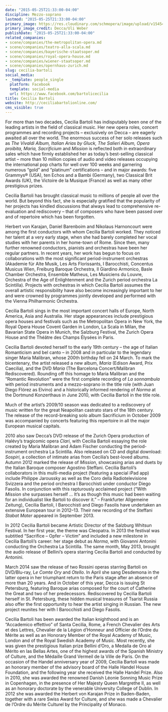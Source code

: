 ```yaml
---
date: "2015-05-25T21:33:00-04:00"
discipline: Mezzo-soprano
lastmod: "2015-05-25T21:33:00-04:00"
primary_image: https://res.cloudinary.com/schmopera/image/upload/v1545409169/media/webhook-uploads/1432603743944/Ceci.jpg.jpg
primary_image_credit: Decca/Uli Weber
publishDate: "2015-05-25T21:33:00-04:00"
related_companies:
- scene/companies/the-metropolitan-opera.md
- scene/companies/teatro-alla-scala.md
- scene/companies/bayerische-staatsoper.md
- scene/companies/royal-opera-house.md
- scene/companies/wiener-staatsoper.md
- scene/companies/opernhaus-zurich.md
slug: cecilia-bartoli
social_media:
- _template: people_single
  platform: Facebook
  template: social-media
  url: https://www.facebook.com/bartolicecilia
title: Cecilia Bartoli
website: http://ceciliabartolionline.com/
cms_visible: true
---
```


For more than two decades, Cecilia Bartoli has indisputably been one of the leading artists in the field of classical music. Her new opera roles, concert programmes and recording projects – exclusively on Decca – are eagerly awaited all over the world. The enormous success of her solo releases such as *The Vivaldi Album, Italian Arias by Gluck, The Salieri Album, Opera proibita, Maria, Sacrificium* and *Mission* is reflected both in extraordinary sales which have firmly established her as today’s best-selling classical artist –  more than 10 million copies of audio and video releases occupying the international pop charts for well over 100 weeks and garnering numerous “gold” and “platinum” certifications – and in major awards: five Grammys® (USA), ten Echos and a Bambi (Germany), two Classical Brit Awards (UK), the Victoire de la Musique (France) as well as many other prestigious prizes.

Cecilia Bartoli has brought classical music to millions of people all over the world. But beyond this fact, she is especially gratified that the popularity of her projects has kindled discussions that always lead to comprehensive re-evaluation and rediscovery – that of composers who have been passed over and of repertoire which has been forgotten.

Herbert von Karajan, Daniel Barenboim and Nikolaus Harnoncourt were among the first conductors with whom Cecilia Bartoli worked. They noticed her talent at a very early stage, when she had barely completed her vocal studies with her parents in her home-town of Rome. Since then, many further renowned conductors, pianists and orchestras have been her regular partners. In recent years, her work has begun to focus on collaborations with the most significant period-instrument orchestras (Akademie für Alte Musik, Les Arts Florissants, I Barocchisti, Concentus Musicus Wien, Freiburg Baroque Orchestra, Il Giardino Armonico, Basle Chamber Orchestra, Ensemble Matheus, Les Musiciens du Louvre, Orchestra of the Age of Enlightenment and the Zurich period orchestra La Scintilla). Projects with orchestras in which Cecilia Bartoli assumes the overall artistic responsibility have also become increasingly important to her and were crowned by programmes jointly developed and performed with the Vienna Philharmonic Orchestra.

Cecilia Bartoli sings in the most important concert halls of Europe, North America, Asia and Australia. Her stage appearances include prestigious opera houses and festivals such as the Metropolitan Opera in New York, the Royal Opera House Covent Garden in London, La Scala in Milan, the Bavarian State Opera in Munich, the Salzburg Festival, the Zurich Opera House and the Théâtre des Champs Élysées in Paris.

Cecilia Bartoli devoted herself to the early 19th century – the age of Italian Romanticism and bel canto – in 2008 and in particular to the legendary singer Maria Malibran, whose 200th birthday fell on 24 March. To mark the bicentenary, the artist released a new album, *Maria* (Edison Award, Prix Caecilia), and the DVD *Maria* (The Barcelona Concert/Malibran Rediscovered). Rounding off this homage to Maria Malibran and the “Romantic Revolution” were the first complete recording of *La sonnambula* with period instruments and a mezzo-soprano in the title role (with Juan Diego Flórez as Elvino) and a historically informed rendering of *Norma* at the Dortmund Konzerthaus in June 2010, with Cecilia Bartoli in the title role.

Much of the artist’s 2009/10 season was dedicated to a rediscovery of music written for the great Neapolitan castrato stars of the 18th century. The release of the record-breaking solo album Sacrificium in October 2009 was accompanied by concerts featuring this repertoire in all the major European musical capitals.

2010 also saw Decca’s DVD release of the Zurich Opera production of Halévy’s tragicomic opera *Clari*, with Cecilia Bartoli essaying the role created by Maria Malibran and Adam Fischer conducting the period-instrument orchestra La Scintilla. Also released on CD and digital download: *Sospiri*, a collection of intimate arias from Cecilia’s best-loved albums. Autumn 2012 marked the release of *Mission*, showcasing arias and duets by the Italian Baroque composer Agostino Steffani. Cecilia Bartoli’s collaborators in this multi-media project (featuring a special iPad app) include Philippe Jaroussky as well as the Coro della Radiotelevisione Svizzera and the period orchestra I Barocchisti under conductor Diego Fasolis. In conjunction with this rapturously acclaimed project (“With *Mission* she surpasses herself … It’s as though this music had been waiting for an individualist like Bartoli to discover it.” – Frankfurter Allgemeine Zeitung), Cecilia Bartoli, I Barocchisti and Diego Fasolis have undertaken an extensive European tour in 2012–13. Their new recording of the Steffani *Stabat Mater* appeared in September 2013.

In 2012 Cecilia Bartoli became Artistic Director of the Salzburg Whitsun Festival. In her first year, the theme was Cleopatra. In 2013 the festival was subtitled “Sacrifice – Opfer – Victim” and included a new milestone in Cecilia Bartoli’s career: her stage debut as *Norma*, with Giovanni Antonini conducting the Orchestra La Scintilla. The same month, May 2013, brought the audio release of Bellini’s opera starring Cecilia Bartoli and conducted by Antonini.

March 2014 saw the release of two Rossini operas starring Bartoli on DVD/Blu-ray, L*e Comte Ory* and *Otello*. In April she sang Desdemona in the latter opera in her triumphant return to the Paris stage after an absence of more than 20 years. And in October of this year, Decca is issuing St Petersburg, featuring Baroque arias composed for the court of Catherine the Great and two of her predecessors. Rediscovered by Cecilia Bartoli herself in St. Petersburg, these hidden musical treasures of Tsarist Russia also offer the first opportunity to hear the artist singing in Russian. The new project reunites her with I Barocchisti and Diego Fasolis.

Cecilia Bartoli has been awarded the Italian knighthood and is an “Accademico effettivo” of Santa Cecilia, Rome, a French Chevalier des Arts et des Lettres, Chevalier de la Légion d’Honneur and Officier de l’Ordre du Mérite as well as an Honorary Member of the Royal Academy of Music, London and of the Royal Swedish Academy of Music. Most recently, she was given the prestigious Italian prize Bellini d’Oro, a Medalla de Oro al Mérito en las Bellas Artes, one of the highest awards of the Spanish Ministry of Culture, and the Médaille Grand Vermeil de la Ville de Paris. On the occasion of the Handel anniversary year of 2009, Cecilia Bartoli was made an honorary member of the advisory board of the Halle Handel House Foundation, and the following year she received the Halle Handel Prize. Also in 2010, she was awarded the renowned Danish Léonie Sonning Music Prize in Copenhagen, in the presence of Her Majesty Queen Margrethe II, as well as an honorary doctorate by the venerable University College of Dublin. In 2012 she was awarded the Herbert von Karajan Prize in Baden-Baden, together with a rare Swiss Award for Culture, and she was made a Chevalier de l’Ordre du Mérite Culturel by the Principality of Monaco.
